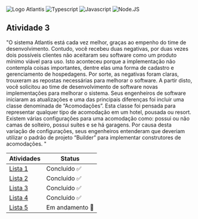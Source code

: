 
![Logo Atlantis](https://github.com/JaovitoP/ATVI-Atlantis/assets/115598741/eef6a281-7694-4120-b549-5456ae55a1cd)
![Typescript](https://img.shields.io/badge/TypeScript-007ACC?style=for-the-badge&logo=typescript&logoColor=white)
![Javascript](https://img.shields.io/badge/JavaScript-323330?style=for-the-badge&logo=javascript&logoColor=F7DF1E)
![Node.JS](https://img.shields.io/badge/Node.js-43853D?style=for-the-badge&logo=node.js&logoColor=white)

## Atividade 3
"O sistema Atlantis está cada vez melhor, graças ao empenho do time de desenvolvimento.
Contudo, você recebeu duas negativas, por duas vezes dois possíveis clientes não aceitaram seu
software como um produto mínimo viável para uso. Isto aconteceu porque a implementação
não contempla coisas importantes, dentre elas uma forma de cadastro e gerenciamento de
hospedagens.
Por sorte, as negativas foram claras, trouxeram as repostas necessárias para melhorar o
software. A partir disto, você solicitou ao time de desenvolvimento de software novas
implementações para melhorar o sistema.
Seus engenheiros de software iniciaram as atualizações e uma das principais diferenças foi
incluir uma classe denominada de “Acomodações”. Esta classe foi pensada para representar
qualquer tipo de acomodação em um hotel, pousada ou resort.
Existem várias configurações para uma acomodação como: possui ou não camas de solteiro,
possui suítes e se há garagens. Por causa desta variação de configurações, seus engenheiros
entenderam que deveriam utilizar o padrão de projeto “Builder” para implementar construtores
de acomodações. "


| Atividades | Status    |
|-------------|-------------|
| [Lista 1](https://github.com/JaovitoP/ATVI-Atlantis)| Concluído ✅ |
| [Lista 2](https://github.com/JaovitoP/ATVII-Atlantis)| Concluído ✅ |
| [Lista 3](https://github.com/JaovitoP/ATVIII-Atlantis)| Concluído ✅ |
| [Lista 4](https://github.com/JaovitoP/ATVIV-Atlantis)| Concluído ✅ |
| [Lista 5](https://github.com/JaovitoP/ATVV-Atlantis)| Em andamento 🚧 |
